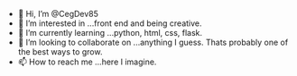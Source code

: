 - 👋 Hi, I’m @CegDev85
- 👀 I’m interested in ...front end and being creative.
- 🌱 I’m currently learning ...python, html, css, flask.
- 💞️ I’m looking to collaborate on ...anything I guess. Thats probably one of the best ways to grow.
- 📫 How to reach me ...here I imagine.

<!---
CegDev85/CegDev85 is a ✨ special ✨ repository because its `README.md` (this file) appears on your GitHub profile.
You can click the Preview link to take a look at your changes.
--->
